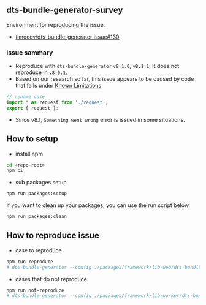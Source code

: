 ## dts-bundle-generator-survey

Environment for reproducing the issue.
- [timocov/dts-bundle-generator issue#130](https://github.com/timocov/dts-bundle-generator/issues/130)

### issue sammary
- Reproduce with `dts-bundle-generator` `v8.1.0`, `v8.1.1`. It does not reproduce in `v8.0.1`.
- Based on our research so far, this issue appears to be caused by code that falls under [Known Limitations](https://github.com/timocov/dts-bundle-generator#known-limitations).
```ts
// rename case
import * as request from './request';
export { request };
```
  - Since v8.1, `Something went wrong` error is issued in some situations.

## How to setup

- install npm
```sh
cd <repo-root>
npm ci
```

- sub packages setup
```sh
npm run packages:setup
```

If you want to clean up your packages, you can use the run script below.
```sh
npm run packages:clean
```

## How to reproduce issue

- case to reproduce
```sh
npm run reproduce
# dts-bundle-generator --config ./packages/framework/lib-web/dts-bundle-config.js
```

- cases that do not reproduce
```sh
npm run not-reproduce
# dts-bundle-generator --config ./packages/framework/lib-worker/dts-bundle-config.js
```